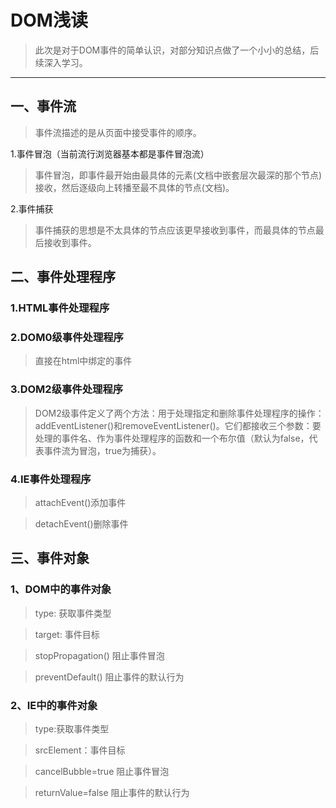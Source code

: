# DOM浅读
> 此次是对于DOM事件的简单认识，对部分知识点做了一个小小的总结，后续深入学习。

***

## 一、事件流
> 事件流描述的是从页面中接受事件的顺序。

1.事件冒泡（当前流行浏览器基本都是事件冒泡流）
>	事件冒泡，即事件最开始由最具体的元素(文档中嵌套层次最深的那个节点)接收，然后逐级向上转播至最不具体的节点(文档)。

2.事件捕获

>	事件捕获的思想是不太具体的节点应该更早接收到事件，而最具体的节点最后接收到事件。

## 二、事件处理程序

### 1.HTML事件处理程序
	
### 2.DOM0级事件处理程序
> 直接在html中绑定的事件
### 3.DOM2级事件处理程序
>	DOM2级事件定义了两个方法：用于处理指定和删除事件处理程序的操作：addEventListener()和removeEventListener()。它们都接收三个参数：要处理的事件名、作为事件处理程序的函数和一个布尔值（默认为false，代表事件流为冒泡，true为捕获）。
	
### 4.IE事件处理程序
>	attachEvent()添加事件

>	detachEvent()删除事件
	
## 三、事件对象

### 1、DOM中的事件对象

> type:  获取事件类型

> target: 事件目标

> stopPropagation() 阻止事件冒泡

> preventDefault() 阻止事件的默认行为
		
### 2、IE中的事件对象

> type:获取事件类型

> srcElement：事件目标

> cancelBubble=true 阻止事件冒泡

> returnValue=false 阻止事件的默认行为

